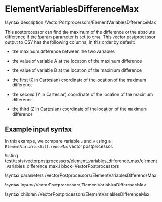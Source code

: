 # ElementVariablesDifferenceMax

!syntax description /VectorPostprocessors/ElementVariablesDifferenceMax

This postprocessor can find the maximum of the difference or the absolute difference if the
[!param](/VectorPostprocessors/ElementVariablesDifferenceMax/furthest_from_zero) parameter is set to `true`.
This vector postprocessor output to CSV has the following columns, in this order by default:

- the maximum difference between the two variables

- the value of variable A at the location of the maximum difference

- the value of variable B at the location of the maximum difference

- the first (X in Cartesian) coordinate of the location of the maximum difference

- the second (Y in Cartesian) coordinate of the location of the maximum difference

- the third (Z in Cartesian) coordinate of the location of the maximum difference


## Example input syntax

In this example, we compare variable `u` and `v` using a `ElementVariablesDifferenceMax` vector postprocessor.

!listing test/tests/vectorpostprocessors/element_variables_difference_max/element_variables_difference_max.i block=VectorPostprocessors

!syntax parameters /VectorPostprocessors/ElementVariablesDifferenceMax

!syntax inputs /VectorPostprocessors/ElementVariablesDifferenceMax

!syntax children /VectorPostprocessors/ElementVariablesDifferenceMax
